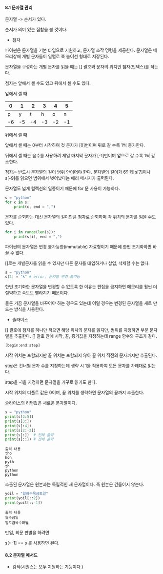 #### 8.1 문자열 관리



문자열 -> 순서가 있다.

순서가 의미 있는 집합을 볼 것이다.



- 첨자



파이썬은 문자열을 기본 타입으로 지원하고, 문자열 조작 명령을 제공한다. 문자열은 메모리상에 개별 문자들이 일렬로 쭉 늘어선 형태로 저장된다.

문자열을 구성하는 개별 문자를 읽을 때는 [] 괄호와 문자의 위치인 첨자(인덱스)를 적는다.

첨자는 앞에서 셀 수도 있고 뒤에서 셀 수도 있다.



앞에서 셀 때

| 0    | 1    | 2    | 3    | 4    | 5    |
| ---- | ---- | ---- | ---- | ---- | ---- |
| p    | y    | t    | h    | o    | n    |
| -6   | -5   | -4   | -3   | -2   | -1   |

뒤에서 셀 때



앞에서 셀 때는 0부터 시작하여 첫 문자가 [0]번이며 뒤로 갈 수록 1씩 증가한다. 

뒤에서 셀 때는 음수를 사용하려 제일 마지막 문자가 [-1]번이며 앞으로 갈 수록 1씩 감소한다.



첨자는 반드시 문자열의 길이 범위 안이어야 한다. 문자열의 길이가 6인데 s[7]이나 s[-9]를 읽으면 범위에서 벗어났다는 에러 메시지가 출력된다.

문자열도 넓게 컬렉션의 일종이기 때문에 for 문 사용이 가능하다.

``` python
s = "python"
for c in s:
    print(c, end = ",")
```

문자를 순회하는 대신 문자열의 길이만큼 첨자로 순회하며 각 위치의 문자를 읽을 수도 있다.

```python
for i in range(len(s)):
	print(s[i], end = ",")
```



파이썬의 문자열은 변경 불가능한(immutable) 자료형이기 때문에 한번 초기화하면 바꿀 수 없다.

[]로는 개별문자를 읽을 수 있지만 다른 문자를 대입하거나 삽입, 삭제할 수는 없다.

```python
s = "python"
s[2] = "k" # error, 문자열 변경 불가능
```

한번 초기화한 문자열을 변경할 수 없도록 한 이유는 편집을 금지하면 메모리를 훨씬 더 절약하고 속도도 빨라지기 때문이다. 

물론 가끔 문자열을 바꾸어야 하는 경우도 있는데 이럴 경우는 변경된 문자열을 새로 만드는 방식을 사용한다.



- 슬라이스



[] 괄호에 첨자를 하나만 적으면 해당 위치의 문자를 읽지만, 범위를 지정하면 부분 문자열을 추출한다. [] 괄호 안에 시작, 끝, 증가값을 지정하는데 range 함수와 구조가 같다.

```python
[begin:end:step]
```

시작 위치는 포함되지만 끝 위치는 포함되지 않아 끝 위치 직전의 문자까지만 추출된다.

step은 건너뛸 문자 수를 지정하는데 생략 시 1을 적용하여 모든 문자를 차례대로 읽는다. 

step을 -1을 지정하면 문자열을 거꾸로 읽기도 한다.

시작 위치의 디폴트 값은 0이며, 끝 위치를 생략하면 문자열의 끝까지 추출한다.

슬라이스의 리턴값은 새로운 문자열이다.

```python
s = "python"
print(s[2:5])
print(s[3:])
print(s[:4])
print(s[2:-2])
print(s[:])  # 전체 출력
print(s[::]) # 전체 출력
```

```
출력 내용
tho
hon
pyth
th
python
python
```

추출된 문자열은 원본과는 독립적인 새 문자열이다. 즉 원본은 건들이지 않는다.

```python
yoil = "월화수목금토일"
print(yoil[::2])
print(yoil[::-1])
```

```
출력 내용
월수금일
일토금목수화월
```

만일, 회문 판별을 하려면 

s[::-1] == s 를 사용하면 된다.



#### 8.2 문자열 메서드



- 검색(시퀀스는 모두 지원하는 기능이다.)



